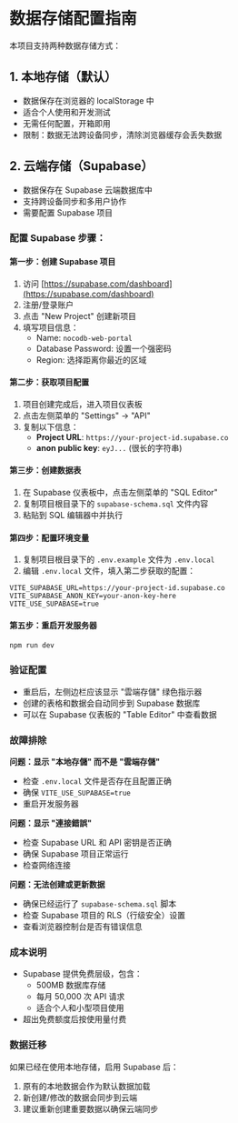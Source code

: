 # 数据存储配置指南

本项目支持两种数据存储方式：

## 1. 本地存储（默认）
- 数据保存在浏览器的 localStorage 中
- 适合个人使用和开发测试
- 无需任何配置，开箱即用
- 限制：数据无法跨设备同步，清除浏览器缓存会丢失数据

## 2. 云端存储（Supabase）
- 数据保存在 Supabase 云端数据库中
- 支持跨设备同步和多用户协作
- 需要配置 Supabase 项目

### 配置 Supabase 步骤：

#### 第一步：创建 Supabase 项目
1. 访问 [https://supabase.com/dashboard](https://supabase.com/dashboard)
2. 注册/登录账户
3. 点击 "New Project" 创建新项目
4. 填写项目信息：
   - Name: `nocodb-web-portal`
   - Database Password: 设置一个强密码
   - Region: 选择距离你最近的区域

#### 第二步：获取项目配置
1. 项目创建完成后，进入项目仪表板
2. 点击左侧菜单的 "Settings" → "API"
3. 复制以下信息：
   - **Project URL**: `https://your-project-id.supabase.co`
   - **anon public key**: `eyJ...` (很长的字符串)

#### 第三步：创建数据表
1. 在 Supabase 仪表板中，点击左侧菜单的 "SQL Editor"
2. 复制项目根目录下的 `supabase-schema.sql` 文件内容
3. 粘贴到 SQL 编辑器中并执行

#### 第四步：配置环境变量
1. 复制项目根目录下的 `.env.example` 文件为 `.env.local`
2. 编辑 `.env.local` 文件，填入第二步获取的配置：
```env
VITE_SUPABASE_URL=https://your-project-id.supabase.co
VITE_SUPABASE_ANON_KEY=your-anon-key-here
VITE_USE_SUPABASE=true
```

#### 第五步：重启开发服务器
```bash
npm run dev
```

### 验证配置
- 重启后，左侧边栏应该显示 "雲端存儲" 绿色指示器
- 创建的表格和数据会自动同步到 Supabase 数据库
- 可以在 Supabase 仪表板的 "Table Editor" 中查看数据

### 故障排除

**问题：显示 "本地存儲" 而不是 "雲端存儲"**
- 检查 `.env.local` 文件是否存在且配置正确
- 确保 `VITE_USE_SUPABASE=true`
- 重启开发服务器

**问题：显示 "連接錯誤"**
- 检查 Supabase URL 和 API 密钥是否正确
- 确保 Supabase 项目正常运行
- 检查网络连接

**问题：无法创建或更新数据**
- 确保已经运行了 `supabase-schema.sql` 脚本
- 检查 Supabase 项目的 RLS（行级安全）设置
- 查看浏览器控制台是否有错误信息

### 成本说明
- Supabase 提供免费层级，包含：
  - 500MB 数据库存储
  - 每月 50,000 次 API 请求
  - 适合个人和小型项目使用
- 超出免费额度后按使用量付费

### 数据迁移
如果已经在使用本地存储，启用 Supabase 后：
1. 原有的本地数据会作为默认数据加载
2. 新创建/修改的数据会同步到云端
3. 建议重新创建重要数据以确保云端同步
